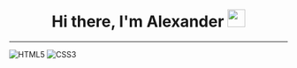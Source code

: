 <h1 align="center">Hi there, I'm <a>Alexander</a> 
<img src="https://github.com/blackcater/blackcater/raw/main/images/Hi.gif" height="32"/></h1>

---
![HTML5](https://img.shields.io/badge/HTML5-E34F26?style=for-the-badge&logo=html5&logoColor=white)
![CSS3](https://img.shields.io/badge/CSS3-1572B6?style=for-the-badge&logo=css3&logoColor=white)

